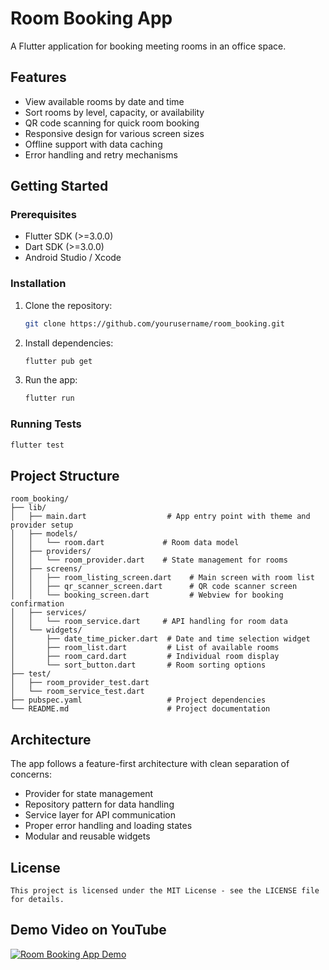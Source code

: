 # Room Booking App

A Flutter application for booking meeting rooms in an office space.

## Features

- View available rooms by date and time
- Sort rooms by level, capacity, or availability
- QR code scanning for quick room booking
- Responsive design for various screen sizes
- Offline support with data caching
- Error handling and retry mechanisms

## Getting Started

### Prerequisites

- Flutter SDK (>=3.0.0)
- Dart SDK (>=3.0.0)
- Android Studio / Xcode

### Installation

1. Clone the repository:
   ```bash
   git clone https://github.com/yourusername/room_booking.git
   ```

2. Install dependencies:
   ```bash
   flutter pub get
   ```

3. Run the app:
   ```bash
   flutter run
   ```

### Running Tests

```bash
flutter test
```

## Project Structure

```
room_booking/
├── lib/
│   ├── main.dart                  # App entry point with theme and provider setup
│   ├── models/
│   │   └── room.dart             # Room data model
│   ├── providers/
│   │   └── room_provider.dart    # State management for rooms
│   ├── screens/
│   │   ├── room_listing_screen.dart    # Main screen with room list
│   │   ├── qr_scanner_screen.dart      # QR code scanner screen
│   │   └── booking_screen.dart         # Webview for booking confirmation
│   ├── services/
│   │   └── room_service.dart     # API handling for room data
│   └── widgets/
│       ├── date_time_picker.dart  # Date and time selection widget
│       ├── room_list.dart         # List of available rooms
│       ├── room_card.dart         # Individual room display
│       └── sort_button.dart       # Room sorting options
├── test/
│   ├── room_provider_test.dart
│   └── room_service_test.dart
├── pubspec.yaml                   # Project dependencies
└── README.md                      # Project documentation
```

## Architecture

The app follows a feature-first architecture with clean separation of concerns:

- Provider for state management
- Repository pattern for data handling
- Service layer for API communication
- Proper error handling and loading states
- Modular and reusable widgets

## License
```
This project is licensed under the MIT License - see the LICENSE file for details.
```

## Demo Video on YouTube

[![Room Booking App Demo](https://img.youtube.com/vi/D36Efkd9Hdo/0.jpg)](https://youtu.be/D36Efkd9Hdo)
